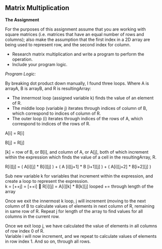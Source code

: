 
## Matrix Multiplication

**The Assignment**

For the purposes of this assignment assume that you are 
working with square matrices (i.e. matrices that have 
an equal number of rows and columns); also make the 
assumption that the first index in a 2D array are being 
used to represent row, and the second index for column.

- Research matrix multiplication and write a program to
perform the operation.
- Include your program logic.

*Program Logic:*

By breaking dot product down manually, I found three 
loops.  Where A is arrayA, B is arrayB, and R is 
resultingArray:

- The innermost loop (assigned variable k) finds the 
value of an element of R.
- The middle loop (variable j) iterates through 
indices of column of B, which correspond to indices 
of column of R.
- The outer loop (i) iterates through indices of the 
rows of A, which correspond to indices of the rows of R.

A[i] = R[i]

B[j] = R[j]

[k] = row of B, or B[i], and column of A, or A[j], 
both of which increment within the expression which 
finds the value of a cell in the resultingArray, R.

R[i][j] = ( A[i][j] * B[i][j] ) + ( A [i][j+1] * B [i+1][j] ) + ( A[i][j+2] * B[i+2][j] )

Sub new variable k for variables that increment 
within the expression, and create a loop to represent 
the expression.  
k = [++j] = [++i]    R[i][j] = A[i][k] * B[k][j] 
looped += through length of the array

Once we exit the innermost k loop, j will increment 
(moving to the next column of B to calculate values 
of elements in next column of R, remaining in same 
row of R. Repeat j for length of the array to find 
values for all columns in the current row.

Once we exit loop j, we have calculated the value of 
elements in all columns of row index 0 of R.  
Variable  i will now increment, and we repeat to 
calculate values of elements in row index 1. And so on, 
through all rows.